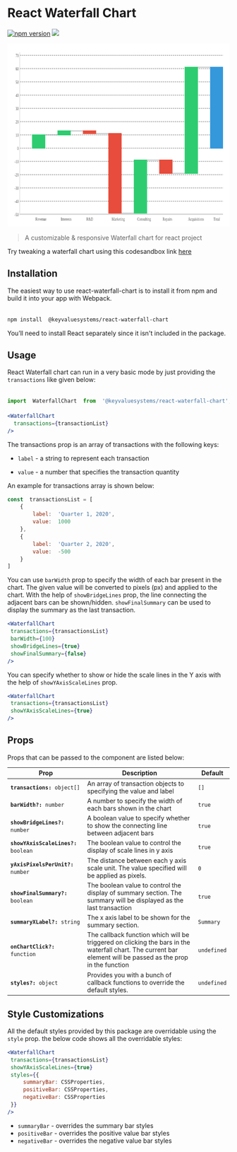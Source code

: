 # React Waterfall Chart

  

<a  href="https://www.npmjs.com/package/@keyvaluesystems/react-waterfall-chart"><img  src="https://badgen.net/npm/v/@keyvaluesystems/react-waterfall-chart?color=blue"  alt="npm version"></a>  <a  href="https://www.npmjs.com/package/@keyvaluesystems/react-waterfall-chart"  ><img  src="https://img.shields.io/npm/dw/@keyvaluesystems/react-waterfall-chart?label=Downloads"  /></a>  <a  href="https://github.com/KeyValueSoftwareSystems/react-waterfall-chart"><img  src="https://github.com/KeyValueSoftwareSystems/react-waterfall-chart/actions/workflows/deploy.yml/badge.svg"  alt=""  /></a>

  

<div  align="center">
<img  src="./src/assets/waterfall-chart-example.png"  alt=""  width="784"  height="414"/>
</div>

  

>A customizable & responsive Waterfall chart for react project

  

Try tweaking a waterfall chart using this codesandbox link <a  href="https://codesandbox.io/s/waterfall-chart-example-uvr8jd">here</a>

  

## Installation

  

The easiest way to use react-waterfall-chart is to install it from npm and build it into your app with Webpack.

  

```bash

npm install  @keyvaluesystems/react-waterfall-chart

```

You’ll need to install React separately since it isn't included in the package.  

## Usage

React Waterfall chart can run in a very basic mode by just providing the `transactions` like given below:

  

```jsx

import  WaterfallChart  from  '@keyvaluesystems/react-waterfall-chart';

<WaterfallChart
  transactions={transactionList}
/>

```

  

The transactions prop is an array of transactions with the following keys:

  

-  `label` - a string to represent each transaction

-  `value` - a number that specifies the transaction quantity

An example for transactions array is shown below:

  

```jsx
const  transactionsList = [
	{
		label:  'Quarter 1, 2020',
		value:  1000
	},
	{
		label:  'Quarter 2, 2020',
		value:  -500
	}
]
```

You can use `barWidth` prop to specify the width of each bar present in the chart. The given value will be converted to pixels (px) and applied to the chart.
With the help of `showBridgeLines` prop, the line connecting the adjacent bars can be shown/hidden.
`showFinalSummary` can be used to display the summary as the last transaction.
 
```jsx
<WaterfallChart
 transactions={transactionsList}
 barWidth={100}
 showBridgeLines={true}
 showFinalSummary={false}
/>
```

  

You can specify whether to show or hide the scale lines in the Y axis with the help of `showYAxisScaleLines` prop.

```jsx
<WaterfallChart
 transactions={transactionsList}
 showYAxisScaleLines={true}
/>
```
## Props

  Props that can be passed to the component are listed below:

<table>
<thead>
<tr>
<th>Prop</th>
<th>Description</th>
<th>Default</th>
</tr>
</thead>
<tbody>
<tr>
<td><code><b>transactions:</b> object[]</code></td>
<td>
An array of transaction objects to specifying the value and label
</td>
<td><code>[]</code></td>
</tr>
<tr>
<td><code><b>barWidth?:</b> number</code></td>
<td>
A number to specify the width of each bars shown in the chart
</td>
<td><code>true</code></td>
</tr>
<tr>
<td><code><b>showBridgeLines?:</b> number</code></td>
<td>
A boolean value to specify whether to show the connecting line between adjacent bars
</td>
<td><code>true</code></td>
</tr>
<tr>
<td><code><b>showYAxisScaleLines?:</b> boolean</code></td>
<td>
The boolean value to control the display of scale lines in y axis
</td>
<td><code>true</code></td>
</tr>
<tr>
<td><code><b>yAxisPixelsPerUnit?:</b> number</code></td>
<td>
The distance between each y axis scale unit. The value specified will be applied as pixels.
</td>
<td><code>0</code></td>
</tr>
<tr>
<td><code><b>showFinalSummary?:</b> boolean</code></td>
<td>
The boolean value to control the display of summary section. The summary will be displayed as the last transaction
</td>
<td><code>true</code></td>
</tr>
<tr>
<td><code><b>summaryXLabel?:</b> string</code></td>
<td>
The x axis label to be shown for the summary section.
</td>
<td><code>Summary</code></td>
</tr>
<tr>
<td><code><b>onChartClick?:</b> function</code></td>
<td>
The callback function which will be triggered on clicking the bars in the waterfall chart. The current bar element will be passed as the prop in the function
</td>
<td><code>undefined</code></td>
</tr>
<tr>
<td><code><b>styles?:</b> object</code></td>
<td>
Provides you with a bunch of callback functions to override the default styles.
</td>
<td><code>undefined</code></td>
</tr>
</tbody>
</table>


## Style Customizations


All the default styles provided by this package are overridable using the `style` prop.
the below code shows all the overridable styles:

```jsx
<WaterfallChart
 transactions={transactionsList}
 showYAxisScaleLines={true}
 styles={{
	 summaryBar: CSSProperties,
	 positiveBar: CSSProperties,
	 negativeBar: CSSProperties
 }}
/>
```
-  `summaryBar` - overrides the summary bar styles
-  `positiveBar` - overrides the positive value bar styles
-  `negativeBar` - overrides the negative value bar styles

